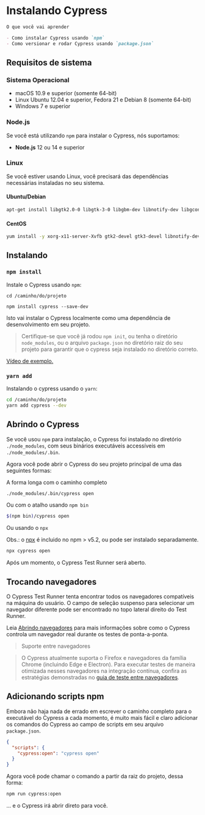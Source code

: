 # Instalando Cypress

```markdown
O que você vai aprender

- Como instalar Cypress usando `npm`
- Como versionar e rodar Cypress usando `package.json`
```

## Requisitos de sistema

### Sistema Operacional


- macOS 10.9 e superior (somente 64-bit)
- Linux Ubuntu 12.04 e superior, Fedora 21 e Debian 8 (somente 64-bit)
- Windows 7 e superior

### Node.js

Se você está utilizando `npm` para instalar o Cypress, nós suportamos:

- **Node.js** 12 ou 14 e superior

### Linux

Se você estiver usando Linux, você precisará das dependências necessárias
instaladas no seu sistema.


#### Ubuntu/Debian

```bash
apt-get install libgtk2.0-0 libgtk-3-0 libgbm-dev libnotify-dev libgconf-2-4 libnss3 libxss1 libasound2 libxtst6 xauth xvfb
```

#### CentOS

```bash
yum install -y xorg-x11-server-Xvfb gtk2-devel gtk3-devel libnotify-devel GConf2 nss libXScrnSaver alsa-lib
```

## Instalando

### `npm install`

Instale o Cypress usando `npm`:

```shell
cd /caminho/do/projeto
```

```shell
npm install cypress --save-dev
```

Isto vai instalar o Cypress localmente como uma dependência de desenvolvimento em seu projeto.

> Certifique-se que você já rodou `npm init`, ou tenha o diretório
`node_modules`, ou o arquivo `package.json` no diretório raiz do seu projeto
para garantir que o cypress seja instalado no diretório correto.

[Vídeo de exemplo.](https://docs.cypress.io/img/snippets/installing-cli.mp4)



### `yarn add`

Instalando o cypress usando o `yarn`:

```bash
cd /caminho/do/projeto
yarn add cypress --dev
```

## Abrindo o Cypress

Se você usou `npm` para instalação, o Cypress foi instalado
no diretório `./node_modules`, com seus binários executáveis accessíveis
em `./node_modules/.bin`.

Agora você pode abrir o Cypress do seu projeto principal de uma
das seguintes formas:

A forma longa com o caminho completo

```bash
./node_modules/.bin/cypress open
```

Ou com o atalho usando `npm bin`

```bash
$(npm bin)/cypress open
```

Ou usando o `npx`

Obs.: o [npx](https://www.npmjs.com/package/npx) é incluido no npm > v5.2,
ou pode ser instalado separadamente.

```bash
npx cypress open
```

Após um momento, o Cypress Test Runner será aberto.

## Trocando navegadores

O Cypress Test Runner tenta encontrar todos os navegadores compatíveis na
máquina do usuário. O campo de seleção suspenso para selecionar um navegador
diferente pode ser encontrado no topo lateral direito do Test Runner.

[//]: <> (TODO - Adicionar link abrindo navegadores)

Leia [Abrindo navegadores](https://docs.cypress.io/guides/guides/launching-browsers.html) para mais informações
sobre como o Cypress controla um navegador real durante os testes
de ponta-a-ponta.

> Suporte entre navegadores

[//]: <> (TODO - Adicionar link entre navegadores)

> O Cypress atualmente suporta o Firefox e navegadores da família Chrome
(incluindo Edge e Electron). Para executar testes de maneira otimizada
nesses navegadores na integração contínua, confira as estratégias
demonstradas no [guia de teste entre navegadores](https://docs.cypress.io/guides/guides/cross-browser-testing.html).

## Adicionando scripts npm

Embora não haja nada de errado em escrever o caminho completo para o
executável do Cypress a cada momento, é muito mais fácil e claro adicionar
os comandos do Cypress ao campo de scripts em seu arquivo `package.json`.

```json
{
  "scripts": {
    "cypress:open": "cypress open"
  }
}
```

Agora você pode chamar o comando a partir da raiz do projeto, dessa forma:

```bash
npm run cypress:open
```

… e o Cypress irá abrir direto para você.
